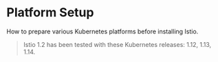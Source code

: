 # Platform Setup

How to prepare various Kubernetes platforms before installing Istio.

> Istio 1.2 has been tested with these Kubernetes releases: 1.12, 1.13, 1.14.


